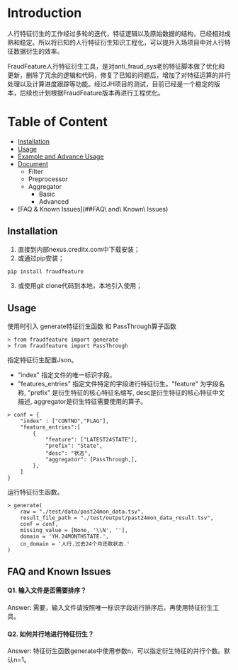 # Introduction

人行特征衍生的工作经过多轮的迭代，特征逻辑以及原始数据的结构，已经相对成熟和稳定。所以将已知的人行特征衍生知识工程化，可以提升入场项目中对人行特征数据衍生的效率。

FraudFeature人行特征衍生工具，是对anti_fraud_sys老的特征脚本做了优化和更新，删除了冗余的逻辑和代码，修复了已知的问题后，增加了对特征运算的并行处理以及计算进度跟踪等功能。经过JH项目的测试，目前已经是一个稳定的版本，后续也计划根据FraudFeature版本再进行工程优化。


# Table of Content

- [Installation](##Installation)
- [Usage](##Usage)
- [Example and Advance Usage]()
- [Document](#)
  * Filter
  * Preprocessor
  * Aggregator
    - Basic
    - Advanced
- [FAQ & Known Issues](##FAQ\ and\ Known\ Issues)


## Installation

1. 直接到内部nexus.creditx.com中下载安装；
2. 或通过pip安装；
~~~~~~~~~~~~~~
pip install fraudfeature
~~~~~~~~~~~~~~
3. 或使用git clone代码到本地，本地引入使用；


## Usage

使用时引入 generate特征衍生函数 和 PassThrough算子函数
~~~~~~~~~~~~~~~~
> from fraudfeature import generate
> from fraudfeature import PassThrough
~~~~~~~~~~~~~~~~

指定特征衍生配置Json。
- "index" 指定文件的唯一标识字段。
- "features_entries" 指定文件特定的字段进行特征衍生。"feature" 为字段名称, "prefix" 是衍生特征的核心特征名缩写, desc是衍生特征的核心特征中文描述, aggregator是衍生特征需要使用的算子。
~~~~~~~~~~~~~~~~
> conf = {
    "index" : ["CONTNO","FLAG"],
    "feature_entries":[
        {
            "feature": ["LATEST24STATE"],
            "prefix": "State",
            "desc": "状态",
            "aggregator": [PassThrough,],
        },
    ]
}
~~~~~~~~~~~~~~~~

运行特征衍生函数。
~~~~~~~~~~~~~~~~
> generate(
    raw = "./test/data/past24mon_data.tsv", 
    result_file_path = "./test/output/past24mon_data_result.tsv",
    conf = conf, 
    missing_value = [None, '\\N', ''],
    domain = 'YH.24MONTHSTATE.',
    cn_domain = '人行.过去24个月还款状态.'
)
~~~~~~~~~~~~~~~~


## FAQ and Known Issues

#### Q1. 输入文件是否需要排序？
Answer: 需要，输入文件请按照唯一标识字段进行排序后，再使用特征衍生工具。

#### Q2. 如何并行地进行特征衍生？
Answer: 特征衍生函数generate中使用参数n，可以指定衍生特征的并行个数。默认n=1。
